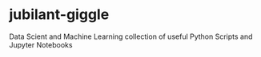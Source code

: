# jubilant-giggle
Data Scient and Machine Learning collection of useful Python Scripts and Jupyter Notebooks
